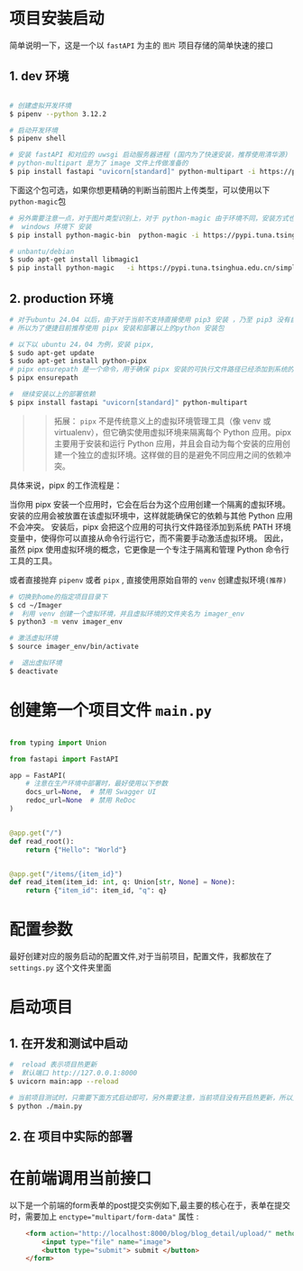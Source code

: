 
# 项目安装启动

简单说明一下，这是一个以 `fastAPI` 为主的 `图片` 项目存储的简单快速的接口


## 1. dev 环境

```bash

# 创建虚拟开发环境
$ pipenv --python 3.12.2

# 启动开发环境
$ pipenv shell 

# 安装 fastAPI 和对应的 uwsgi 启动服务器进程 (国内为了快速安装，推荐使用清华源)
# python-multipart 是为了 image 文件上传做准备的
$ pip install fastapi "uvicorn[standard]" python-multipart -i https://pypi.tuna.tsinghua.edu.cn/simple

```

下面这个包可选，如果你想更精确的判断当前图片上传类型，可以使用以下`python-magic`包

```bash
# 另外需要注意一点，对于图片类型识别上，对于 python-magic 由于环境不同，安装方式也不同，详情参考： https://pypi.org/project/python-magic/
#  windows 环境下 安装
$ pip install python-magic-bin  python-magic -i https://pypi.tuna.tsinghua.edu.cn/simple

# unbantu/debian
$ sudo apt-get install libmagic1
$ pip install python-magic   -i https://pypi.tuna.tsinghua.edu.cn/simple

```


## 2. production 环境


```bash
# 对于ubuntu 24.04 以后，由于对于当前不支持直接使用 pip3 安装 ，乃至 pip3 没有自带在默认的系统里面，同时在 pip3 安装时可能遇到 报错 `error: externally-managed-environment`
# 所以为了便捷目前推荐使用 pipx 安装和部署以上的python 安装包

# 以下以 ubuntu 24，04 为例，安装 pipx,
$ sudo apt-get update
$ sudo apt-get install python-pipx
# pipx ensurepath 是一个命令，用于确保 pipx 安装的可执行文件路径已经添加到系统的环境变量中。pipx 是一个用于隔离 Python 应用程序的工具，通过它可以方便地安装和运行 Python 脚本或应用。如果 pipx 的路径没有自动添加到 PATH 中，运行这个命令会帮你添加进去。
$ pipx ensurepath

#  继续安装以上的部署依赖
$ pipx install fastapi "uvicorn[standard]" python-multipart

```

>> 拓展：
`pipx` 不是传统意义上的虚拟环境管理工具（像 venv 或 virtualenv），但它确实使用虚拟环境来隔离每个 Python 应用。pipx 主要用于安装和运行 Python 应用，并且会自动为每个安装的应用创建一个独立的虚拟环境。这样做的目的是避免不同应用之间的依赖冲突。

具体来说，pipx 的工作流程是：

当你用 pipx 安装一个应用时，它会在后台为这个应用创建一个隔离的虚拟环境。
安装的应用会被放置在该虚拟环境中，这样就能确保它的依赖与其他 Python 应用不会冲突。
安装后，pipx 会把这个应用的可执行文件路径添加到系统 PATH 环境变量中，使得你可以直接从命令行运行它，而不需要手动激活虚拟环境。
因此，虽然 pipx 使用虚拟环境的概念，它更像是一个专注于隔离和管理 Python 命令行工具的工具。


或者直接抛弃 `pipenv` 或者 `pipx` , 直接使用原始自带的 `venv` 创建虚拟环境`(推荐)`

```bash
# 切换到home的指定项目目录下
$ cd ~/Imager
#  利用 venv 创建一个虚拟环境，并且虚拟环境的文件夹名为 imager_env
$ python3 -m venv imager_env

# 激活虚拟环境 
$ source imager_env/bin/activate

#  退出虚拟环境
$ deactivate

```





# 创建第一个项目文件 `main.py`

```python

from typing import Union

from fastapi import FastAPI

app = FastAPI(
    # 注意在生产环境中部署时，最好使用以下参数
    docs_url=None,  # 禁用 Swagger UI
    redoc_url=None  # 禁用 ReDoc
)


@app.get("/")
def read_root():
    return {"Hello": "World"}


@app.get("/items/{item_id}")
def read_item(item_id: int, q: Union[str, None] = None):
    return {"item_id": item_id, "q": q}

```


# 配置参数

最好创建对应的服务启动的配置文件,对于当前项目，配置文件，我都放在了 `settings.py` 这个文件夹里面






# 启动项目

## 1. 在开发和测试中启动
```bash
#  reload 表示项目热更新
#  默认端口 http://127.0.0.1:8000
$ uvicorn main:app --reload

# 当前项目测试时，只需要下面方式启动即可，另外需要注意，当前项目没有开启热更新，所以更新完代码需要手动重启
$ python ./main.py   

```

## 2. 在 项目中实际的部署



# 在前端调用当前接口

以下是一个前端的form表单的post提交实例如下,最主要的核心在于，表单在提交时，需要加上 `enctype="multipart/form-data"` 属性 :

```html
    <form action="http://localhost:8000/blog/blog_detail/upload/" method="post"  enctype="multipart/form-data">
        <input type="file" name="image">
        <button type="submit"> submit </button>
    </form>
```



